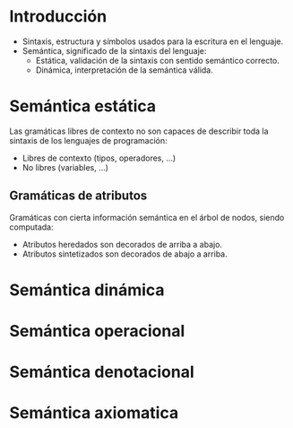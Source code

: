 # Introducción
- Sintaxis, estructura y símbolos usados para la escritura en el lenguaje.
- Semántica, significado de la sintaxis del lenguaje:
	- Estática, validación de la sintaxis con sentido semántico correcto.
	- Dinámica, interpretación de la semántica válida.
# Semántica estática
Las gramáticas libres de contexto no son capaces de describir toda la sintaxis de los lenguajes de programación: 
- Libres de contexto (tipos, operadores, ...)
- No libres (variables, ...)
## Gramáticas de atributos
Gramáticas con cierta información semántica en el árbol de nodos, siendo computada:
- Atributos heredados son decorados de arriba a abajo.
- Atributos sintetizados son decorados de abajo a arriba.
# Semántica dinámica

# Semántica operacional
# Semántica denotacional
# Semántica axiomatica